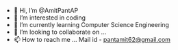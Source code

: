 - 👋 Hi, I’m @AmitPantAP
- 👀 I’m interested in coding
- 🌱 I’m currently learning Computer Science Engineering
- 💞️ I’m looking to collaborate on ...
- 📫 How to reach me ...
Mail id - pantamit62@gmail.com 

<!---
AmitPantAP/AmitPantAP is a ✨ special ✨ repository because its `README.md` (this file) appears on your GitHub profile.
You can click the Preview link to take a look at your changes.
--->
